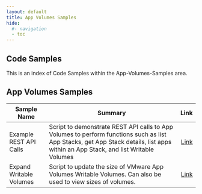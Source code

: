```yaml
---
layout: default
title: App Volumes Samples
hide:
  #- navigation
  - toc
---
```


## Code Samples


This is an index of Code Samples within the App-Volumes-Samples area.

## App Volumes Samples

| Sample Name | Summary | Link |
| --- | --- | ---:|
| Example REST API Calls | Script to demonstrate REST API calls to App Volumes to perform functions such as list App Stacks, get App Stack details, list apps within an App Stack, and list Writable Volumes | [Link](https://github.com/euc-oss/euc-samples/tree/main/App-Volumes-Samples/Example%20REST%20API%20Calls) |
| Expand Writable Volumes | Script to update the size of VMware App Volumes Writable Volumes.  Can also be used to view sizes of volumes. | [Link](https://github.com/euc-oss/euc-samples/tree/main/App-Volumes-Samples/Expand%20Writable%20Volumes) |
